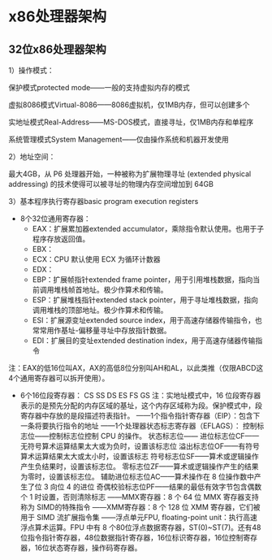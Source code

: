 # x86处理器架构
## 32位x86处理器架构
1）操作模式：

保护模式protected mode——一般的支持虚拟内存的模式

虚拟8086模式Virtual-8086——8086虚拟机，仅1MB内存，但可以创建多个

实地址模式Real-Address——MS-DOS模式，直接寻址，仅1MB内存和单程序

系统管理模式System Management——仅由操作系统和机器开发使用

2）地址空间：

最大4GB，从 P6 处理器开始，一种被称为扩展物理寻址 (extended physical addressing) 的技术使得可以被寻址的物理内存空间增加到 64GB

3）基本程序执行寄存器basic program execution registers

- 8个32位通用寄存器：
  - EAX：扩展累加器extended accumulator，乘除指令默认使用。也用于子程序存放返回值。
  - EBX：
  - ECX：CPU 默认使用 ECX 为循环计数器
  - EDX：
  - EBP：扩展帧指针extended frame pointer，用于引用堆栈数据，指向当前调用堆栈帧首地址。极少作算术和传输。
  - ESP：扩展堆栈指针extended stack pointer，用于寻址堆栈数据，指向调用堆栈的顶部地址。极少作算术和传输。
  - ESI：扩展源变址extended source index，用于高速存储器传输指令，也常常用作基址-偏移量寻址中存放指针数据。
  - EDI：扩展目的变址extended destination index，用于高速存储器传输指令

注：EAX的低16位叫AX，AX的高低8位分别叫AH和AL，以此类推（仅限ABCD这4个通用寄存器可以拆开使用）。

- 6个16位段寄存器：
CS
SS
DS
ES
FS
GS
注：实地址模式中，16 位段寄存器表示的是预先分配的内存区域的基址，这个内存区域称为段。保护模式中，段寄存器中存放的是段描述符表指针。
——1个指令指针寄存器（EIP）：包含下一条将要执行指令的地址
——1个处理器状态标志寄存器（EFLAGS）：
控制标志位——控制标志位控制 CPU 的操作。
状态标志位——
进位标志位CF——无符号算术运算结果太大或为负时，设置该标志位
溢出标志位OF——有符号算术运算结果太大或太小时，设置该标志
符号标志位SF——算术或逻辑操作产生负结果时，设置该标志位。
零标志位ZF——算术或逻辑操作产生的结果为零时，设置该标志位。
辅助进位标志位AC——算术操作在 8 位操作数中产生了位 3 向位 4 的进位
奇偶校验标志位PF——结果的最低有效字节包含偶数个 1 时设置，否则清除标志
——MMX寄存器：8 个 64 位 MMX 寄存器支持称为 SIMD的特殊指令
——XMM寄存器：8 个 128 位 XMM 寄存器，它们被用于 SIMD 流扩展指令集
——浮点单元FPU, floating-point unit：执行高速浮点算术运算。FPU 中有 8 个80位浮点数据寄存器，ST(0)~ST(7)。还有48位指令指针寄存器，48位数据指针寄存器，16位标识寄存器，16位控制寄存器，16位状态寄存器，操作码寄存器。
